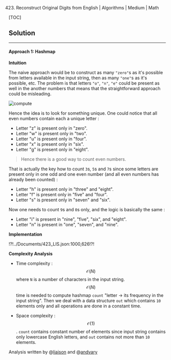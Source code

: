 423. Reconstruct Original Digits from English | Algorithms | Medium | Math

[TOC]

## Solution

---

#### Approach 1: Hashmap

**Intuition**

The naive approach would be to construct as many `"zero"`s 
as it's possible from letters available in the input string, 
then as many `"one"`s as it's possible, etc. 
The problem is that letters `"o"`, `"n"`, `"e"` could be present
as well in the another numbers that means that 
the straightforward approach could be misleading.

![compute](../Figures/423/misleading.png)

Hence the idea is to look for something unique. One could notice
that all even numbers contain each a unique letter :

* Letter "z" is present only in "zero".
* Letter "w" is present only in "two".
* Letter "u" is present only in "four".
* Letter "x" is present only in "six".
* Letter "g" is present only in "eight".

> Hence there is a good way to count even numbers.

That is actually the key how to count `3`s, `5`s and `7`s since
some letters are present only in one odd and one even number
(and all even numbers has already been counted) :

* Letter "h" is present only in "three" and "eight".
* Letter "f" is present only in "five" and "four".
* Letter "s" is present only in "seven" and "six".

Now one needs to count `9`s and `0`s only, and the logic is
basically the same :

* Letter "i" is present in "nine", "five", "six", and "eight".
* Letter "n" is present in "one", "seven", and "nine".

**Implementation**

!?!../Documents/423_LIS.json:1000,626!?!



**Complexity Analysis**

* Time complexity : $$\mathcal{O}(N)$$ where `N`
is a number of characters in the input string. 
$$\mathcal{O}(N)$$ time is needed to compute hashmap `count`
"letter -> its frequency in the input string". Then we deal with 
a data structure `out` which contains `10` elements only and 
all operations are done in a constant time.
 
* Space complexity : $$\mathcal{O}(1)$$.
`count` contains constant number of elements since 
input string contains only lowercase English letters, and
`out` contains not more than `10` elements. 

Analysis written by @[liaison](https://leetcode.com/liaison/)
and @[andvary](https://leetcode.com/andvary/)
